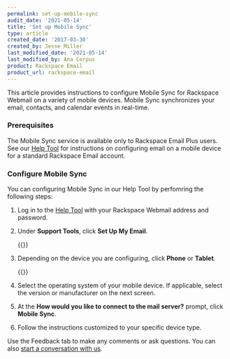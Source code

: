 ```yaml
---
permalink: set-up-mobile-sync
audit_date: '2021-05-14'
title: 'Set up Mobile Sync'
type: article
created_date: '2017-03-30'
created_by: Jesse Miller
last_modified_date: '2021-05-14'
last_modified_by: Ana Corpus
product: Rackspace Email
product_url: rackspace-email
---
```


This article provides instructions to configure Mobile Sync for Rackspace Webmail
on a variety of mobile devices. Mobile Sync synchronizes your email, contacts, and
calendar events in real-time.

### Prerequisites

The Mobile Sync service is available only to Rackspace Email Plus users. See our
[Help Tool](https://emailhelp.rackspace.com/) for instructions on configuring email
on a mobile device for a standard Rackspace Email account.

### Configure Mobile Sync

You can configuring Mobile Sync in our Help Tool by perfomring the following steps:

1. Log in to the [Help Tool](https://emailhelp.rackspace.com/) with your Rackspace Webmail
   address and password.

2. Under **Support Tools**, click **Set Up My Email**.

   {{<image src="mobile-sync-setup-1.png" alt="" title="">}}

3. Depending on the device you are configuring, click **Phone** or **Tablet**.

   {{<image src="mobile-sync-setup-2.png" alt="" title="">}}

4. Select the operating system of your mobile device. If applicable, select the version
   or manufacturer on the next screen.

5. At the **How would you like to connect to the mail server?** prompt, click **Mobile Sync**.

6. Follow the instructions customized to your specific device type.

Use the Feedback tab to make any comments or ask questions. You can also [start a conversation with us](https://www.rackspace.com/contact).
